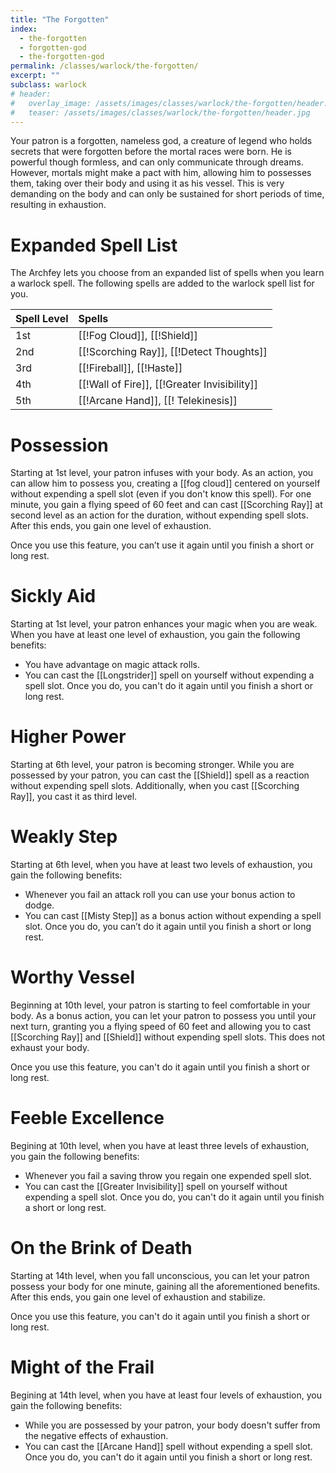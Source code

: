 ```yaml
---
title: "The Forgotten"
index:
  - the-forgotten 
  - forgotten-god
  - the-forgotten-god
permalink: /classes/warlock/the-forgotten/
excerpt: ""
subclass: warlock
# header:
#   overlay_image: /assets/images/classes/warlock/the-forgotten/header.png
#   teaser: /assets/images/classes/warlock/the-forgotten/header.jpg
---
```

Your patron is a forgotten, nameless god, a creature of legend who holds secrets that were forgotten before the mortal races were born. He is powerful though formless, and can only communicate through dreams. However, mortals might make a pact with him, allowing him to possesses them, taking over their body and using it as his vessel. This is very demanding on the body and can only be sustained for short periods of time, resulting in exhaustion.

# Expanded Spell List
The Archfey lets you choose from an expanded list of spells when you learn a warlock spell. The following spells are added to the warlock spell list for you.

| Spell Level | Spells                                         |
| :---------- | :--------------------------------------------- |
| 1st         | [[!Fog Cloud]], [[!Shield]]            |
| 2nd         | [[!Scorching Ray]], [[!Detect Thoughts]]           |
| 3rd         | [[!Fireball]], [[!Haste]]                  |
| 4th         | [[!Wall of Fire]], [[!Greater Invisibility]] |
| 5th         | [[!Arcane Hand]], [[! Telekinesis]]             |

# Possession
Starting at 1st level, your patron infuses with your body. As an action, you can allow him to possess you, creating a [[fog cloud]] centered on yourself without expending a spell slot (even if you don't know this spell). For one minute, you gain a flying speed of 60 feet and can cast [[Scorching Ray]] at second level as an action for the duration, without expending spell slots. After this ends, you gain one level of exhaustion.

Once you use this feature, you can’t use it again until you finish a short or long rest.

# Sickly Aid
Starting at 1st level, your patron enhances your magic when you are weak. When you have at least one level of exhaustion, you gain the following benefits:

- You have advantage on magic attack rolls.
- You can cast the [[Longstrider]] spell on yourself without expending a spell slot. Once you do, you can't do it again until you finish a short or long rest.

# Higher Power
Starting at 6th level, your patron is becoming stronger. While you are possessed by your patron, you can cast the [[Shield]] spell as a reaction without expending spell slots. Additionally, when you cast [[Scorching Ray]], you cast it as third level.

# Weakly Step
Starting at 6th level, when you have at least two levels of exhaustion, you gain the following benefits:

- Whenever you fail an attack roll you can use your bonus action to dodge.
- You can cast [[Misty Step]] as a bonus action without expending a spell slot. Once you do, you can’t do it again until you finish a short or long rest.


# Worthy Vessel
Beginning at 10th level, your patron is starting to feel comfortable in your body. As a bonus action, you can let your patron to possess you until your next turn, granting you a flying speed of 60 feet and allowing you to cast [[Scorching Ray]] and [[Shield]] without expending spell slots. This does not exhaust your body.

Once you use this feature, you can't do it again until you finish a short or long rest.

# Feeble Excellence
Begining at 10th level, when you have at least three levels of exhaustion, you gain the following benefits:

- Whenever you fail a saving throw you regain one expended spell slot.
- You can cast the [[Greater Invisibility]] spell on yourself without expending a spell slot. Once you do, you can't do it again until you finish a short or long rest.

# On the Brink of Death
Starting at 14th level, when you fall unconscious, you can let your patron possess your body for one minute, gaining all the aforementioned benefits. After this ends, you gain one level of exhaustion and stabilize.

Once you use this feature, you can't do it again until you finish a short or long rest.

# Might of the Frail
Begining at 14th level, when you have at least four levels of exhaustion, you gain the following benefits:

- While you are possessed by your patron, your body doesn't suffer from the negative effects of exhaustion.
- You can cast the [[Arcane Hand]] spell without expending a spell slot. Once you do, you can't do it again until you finish a short or long rest.